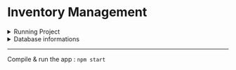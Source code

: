 # Inventory Management

<details>
<summary>Running Project</summary>

### Prerequisites
- [Node.js](https://nodejs.dev/)
- [MySQL](https://www.mysql.com/)

## Dev Dependancies

| Name | Version |
| ------------- | ------------- |
| @types/express | `^4.17.21` |
| @types/node | `^20.12.12` |
| @types/validator | `^13.11.10` |
| sequelize-cli | `^6.6.2` |
| ts-node | `^10.9.2` |
| tsc-watch | `^6.0.4` |
| typescript | `^5.4.5` |

## Project Dependancies

| Name | Version |
| ------------- | ------------- |
| dotenv | `^16.4.5` |
| express | `^4.19.2` |
| mysql2 | `^3.9.7` |
| reflect-metadata | `^0.2.2` |
| sequelize | `^6.37.3` |

<ins>Installation shorthand</ins> : `npm install express mysql2 sequelize dotenv reflect-metadata`

### Run

> [!NOTE]
> In order to run the project, create `.env` file at root level.
> The .env file should contain those informations :
> | Environment Vars | Description |
> | ------------- | ------------- |
> | MYSQL_DB_NAME="inventory_management" | Replace the value if needed |
> | MYSQL_DB_HOST="127.0.0.1" | IP of the MySQL's host server |
> | MYSQL_DB_PORT="3306" | Port of the MySQL's host server |
> | MYSQL_DB_USERNAME="root" | User to connect to the MySQL Database |
> | MYSQL_DB_PASSWORD="" | Password to login with |
> | MYSQL_DB_USERNAME="root" | User to connect to the MySQL Database |
> | NODE_ENV="development" | Used for development purposes |
> | API_PREFIX="/api/v1" | API's prefix for default routes |
</details>

<details>
<summary>Database informations</summary>

### DB Initialization

Setup database: `npm run db:full-init`
> [!NOTE]
> This command will drop & rebuild the whole database. Then tables get created, and populated by seeders.
> You can find the Sequelize configuration in the file `.sequelizerc` at root level

### DB Diagram

![Relational Diagram](https://i.ibb.co/SxCF04K/dzdz.jpg)

</details>

--------

Compile & run the app : `npm start`
